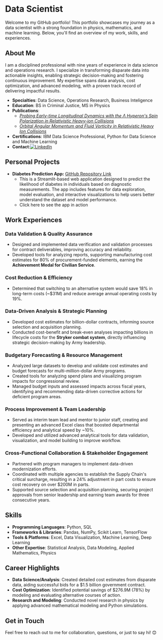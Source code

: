 
# Data Scientist

Welcome to my GitHub portfolio! This portfolio showcases my journey as a data scientist with a strong foundation in physics, mathematics, and machine learning. Below, you'll find an overview of my work, skills, and experiences.

## About Me

I am a disciplined professional with nine years of experience in data science and operations research. I specialize in transforming disparate data into actionable insights, enabling strategic decision-making and fostering continuous improvement. My expertise spans data analysis, cost optimization, and advanced modeling, with a proven track record of delivering impactful results.

- **Specialties**: Data Science, Operations Research, Business Inteligence
- **Education**: BS in Criminal Justice, MS in Physics 
- **Publications**:
    - [*Probing Early-time Longitudinal Dynamics with the Λ Hyperon's Spin Polarization in Relativistic Heavy-ion Collisions*](https://arxiv.org/abs/2106.08125v3)
    - [*Orbital Angular Momentum and Fluid Vorticity in Relativistic Heavy Ion Collisions*](https://digitalcommons.wayne.edu/oa_theses/785/)
- **Certifications**: IBM Data Science Professional, Python for Data Science and Machine Learning
- **Contact**:[![LinkedIn](https://img.shields.io/badge/LinkedIn-blue?logo=linkedin&logoColor=white)](https://www.linkedin.com/in/vahidin-jupic-0947b534b/)

## Personal Projects

- **Diabetes Prediction App:** [GitHub Repository Link](https://github.com/vahidinj/diabetes_prediction_app)
    - This is a Streamlit-based web application designed to predict the likelihood of diabetes in individuals based on diagnostic measurements. The app includes features for data exploration, model evaluation, and interactive visualizations to help users better understand the dataset and model performance.
    - Click here to see the app in action

## Work Experiences

### **Data Validation & Quality Assurance**  
- Designed and implemented data verification and validation processes for contract deliverables, improving accuracy and reliability.  
- Developed tools for analyzing reports, supporting manufacturing cost estimates for 80% of procurement-funded elements, earning the **Achievement Medal for Civilian Service**.

### **Cost Reduction & Efficiency**  
- Determined that switching to an alternative system would save 18% in long-term costs (~$31M) and reduce average annual operating costs by 19%.

### **Data-Driven Analysis & Strategic Planning**  
- Developed cost estimates for billion-dollar contracts, informing source selection and acquisition planning.  
- Conducted cost-benefit and break-even analyses impacting billions in lifecycle costs for the **Stryker combat system**, directly influencing strategic decision-making by Army leadership.

### **Budgetary Forecasting & Resource Management**  
- Analyzed large datasets to develop and validate cost estimates and budget forecasts for multi-million-dollar Army programs.  
- Created tools for analyzing spend plans and visualizing program impacts for congressional review.  
- Managed budget inputs and assessed impacts across fiscal years, identifying and recommending data-driven corrective actions for deficient program areas.

### **Process Improvement & Team Leadership**  
- Served as interim team lead and mentor to junior staff, creating and presenting an advanced Excel class that boosted departmental efficiency and analytical speed by ~10%.  
- Developed and utilized advanced analytical tools for data validation, visualization, and model building to improve workflow.

### **Cross-Functional Collaboration & Stakeholder Engagement**  
- Partnered with program managers to implement data-driven modernization efforts.  
- Coordinated with multiple agencies to establish the Supply Chain's critical surcharge, resulting in a 24% adjustment in part costs to ensure cost recovery on over $200M in parts.  
- Supported source selection and acquisition planning, securing project approvals from senior leadership and earning team awards for three consecutive years.

## Skills

- **Programming Languages**: Python, SQL  
- **Frameworks & Libraries**: Pandas, NumPy, Scikit Learn, TensorFlow  
- **Tools & Platforms**: Excel, Data Visualization, Machine Learning, Deep Learning  
- **Other Expertise**: Statistical Analysis, Data Modeling, Applied Mathematics, Physics

## Career Highlights

- **Data Science/Analysis**: Created detailed cost estimates from disparate data, aiding successful bids for a $1.5 billion government contract.  
- **Cost Optimization**: Identified potential savings of $276.9M (78%) by modeling and evaluating alternative courses of action.  
- **Research and Modeling**: Conducted novel research in physics by applying advanced mathematical modeling and Python simulations.  

## Get in Touch

Feel free to reach out to me for collaboration, questions, or just to say hi! 😊
